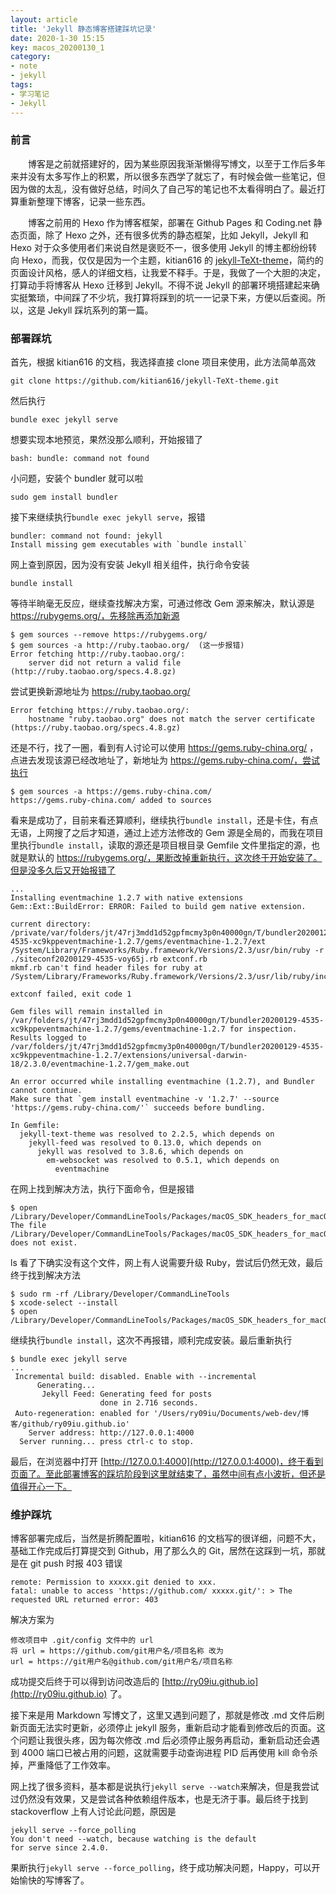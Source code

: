 ```yaml
---
layout: article
title: 'Jekyll 静态博客搭建踩坑记录'
date: 2020-1-30 15:15
key: macos_20200130_1
category: 
- note 
- jekyll
tags:
- 学习笔记
- Jekyll
---
```


### 前言
&emsp;&emsp;博客是之前就搭建好的，因为某些原因我渐渐懒得写博文，以至于工作后多年来并没有太多写作上的积累，所以很多东西学了就忘了，有时候会做一些笔记，但因为做的太乱，没有做好总结，时间久了自己写的笔记也不太看得明白了。最近打算重新整理下博客，记录一些东西。

<!-- more -->

&emsp;&emsp;博客之前用的 Hexo 作为博客框架，部署在 Github Pages 和 Coding.net 静态页面，除了 Hexo 之外，还有很多优秀的静态框架，比如 Jekyll，Jekyll 和 Hexo 对于众多使用者们来说自然是褒贬不一，很多使用 Jekyll 的博主都纷纷转向 Hexo，而我，仅仅是因为一个主题，kitian616 的 [jekyll-TeXt-theme](https://github.com/kitian616/jekyll-TeXt-theme)，简约的页面设计风格，感人的详细文档，让我爱不释手。于是，我做了一个大胆的决定，打算动手将博客从 Hexo 迁移到 Jekyll。不得不说 Jekyll 的部署环境搭建起来确实挺繁琐，中间踩了不少坑，我打算将踩到的坑一一记录下来，方便以后查阅。所以，这是 Jekyll 踩坑系列的第一篇。

### 部署踩坑
首先，根据 kitian616 的文档，我选择直接 clone 项目来使用，此方法简单高效

`git clone https://github.com/kitian616/jekyll-TeXt-theme.git`

然后执行

`bundle exec jekyll serve`

想要实现本地预览，果然没那么顺利，开始报错了

`bash: bundle: command not found`

小问题，安装个 bundler 就可以啦

`sudo gem install bundler`

接下来继续执行`bundle exec jekyll serve`，报错

```shell
bundler: command not found: jekyll
Install missing gem executables with `bundle install`
```

网上查到原因，因为没有安装 Jekyll 相关组件，执行命令安装

`bundle install`

等待半晌毫无反应，继续查找解决方案，可通过修改 Gem 源来解决，默认源是 https://rubygems.org/，先移除再添加新源

```shell
$ gem sources --remove https://rubygems.org/
$ gem sources -a http://ruby.taobao.org/  (这一步报错)
Error fetching http://ruby.taobao.org/:
	server did not return a valid file (http://ruby.taobao.org/specs.4.8.gz)
```

尝试更换新源地址为 https://ruby.taobao.org/

```shell
Error fetching https://ruby.taobao.org/:
	hostname "ruby.taobao.org" does not match the server certificate (https://ruby.taobao.org/specs.4.8.gz)
```

还是不行，找了一圈，看到有人讨论可以使用 https://gems.ruby-china.org/ ，点进去发现该源已经改地址了，新地址为 https://gems.ruby-china.com/，尝试执行

```shell
$ gem sources -a https://gems.ruby-china.com/
https://gems.ruby-china.com/ added to sources
```

看来是成功了，目前来看还算顺利，继续执行`bundle install`，还是卡住，有点无语，上网搜了之后才知道，通过上述方法修改的 Gem 源是全局的，而我在项目里执行`bundle install`，读取的源还是项目根目录 Gemfile 文件里指定的源，也就是默认的 https://rubygems.org/，果断改掉重新执行，这次终于开始安装了。但是没多久后又开始报错了

```shell
...
Installing eventmachine 1.2.7 with native extensions
Gem::Ext::BuildError: ERROR: Failed to build gem native extension.

current directory:
/private/var/folders/jt/47rj3mdd1d52gpfmcmy3p0n40000gn/T/bundler20200129-4535-xc9kppeventmachine-1.2.7/gems/eventmachine-1.2.7/ext
/System/Library/Frameworks/Ruby.framework/Versions/2.3/usr/bin/ruby -r ./siteconf20200129-4535-voy65j.rb extconf.rb
mkmf.rb can't find header files for ruby at /System/Library/Frameworks/Ruby.framework/Versions/2.3/usr/lib/ruby/include/ruby.h

extconf failed, exit code 1

Gem files will remain installed in
/var/folders/jt/47rj3mdd1d52gpfmcmy3p0n40000gn/T/bundler20200129-4535-xc9kppeventmachine-1.2.7/gems/eventmachine-1.2.7 for inspection.
Results logged to
/var/folders/jt/47rj3mdd1d52gpfmcmy3p0n40000gn/T/bundler20200129-4535-xc9kppeventmachine-1.2.7/extensions/universal-darwin-18/2.3.0/eventmachine-1.2.7/gem_make.out

An error occurred while installing eventmachine (1.2.7), and Bundler cannot continue.
Make sure that `gem install eventmachine -v '1.2.7' --source 'https://gems.ruby-china.com/'` succeeds before bundling.

In Gemfile:
  jekyll-text-theme was resolved to 2.2.5, which depends on
    jekyll-feed was resolved to 0.13.0, which depends on
      jekyll was resolved to 3.8.6, which depends on
        em-websocket was resolved to 0.5.1, which depends on
          eventmachine
```

在网上找到解决方法，执行下面命令，但是报错

```shell
$ open /Library/Developer/CommandLineTools/Packages/macOS_SDK_headers_for_macOS_10.14.pkg 
The file /Library/Developer/CommandLineTools/Packages/macOS_SDK_headers_for_macOS_10.14.pkg does not exist.
```

ls 看了下确实没有这个文件，网上有人说需要升级 Ruby，尝试后仍然无效，最后终于找到解决方法

```shell
$ sudo rm -rf /Library/Developer/CommandLineTools
$ xcode-select --install
$ open /Library/Developer/CommandLineTools/Packages/macOS_SDK_headers_for_macOS_10.14.pkg
```

继续执行`bundle install`，这次不再报错，顺利完成安装。最后重新执行

```shell
$ bundle exec jekyll serve
...
 Incremental build: disabled. Enable with --incremental
      Generating... 
       Jekyll Feed: Generating feed for posts
                    done in 2.716 seconds.
 Auto-regeneration: enabled for '/Users/ry09iu/Documents/web-dev/博客/github/ry09iu.github.io'
    Server address: http://127.0.0.1:4000
  Server running... press ctrl-c to stop.
```

最后，在浏览器中打开 [http://127.0.0.1:4000](http://127.0.0.1:4000)，终于看到页面了。至此部署博客的踩坑阶段到这里就结束了，虽然中间有点小波折，但还是值得开心一下。

### 维护踩坑

博客部署完成后，当然是折腾配置啦，kitian616 的文档写的很详细，问题不大，基础工作完成后打算提交到 Github，用了那么久的 Git，居然在这踩到一坑，那就是在 git push 时报 403 错误

```shell
remote: Permission to xxxxx.git denied to xxx.
fatal: unable to access 'https://github.com/ xxxxx.git/': > The requested URL returned error: 403
```

解决方案为

```
修改项目中 .git/config 文件中的 url
将 url = https://github.com/git用户名/项目名称 改为
url = https://git用户名@github.com/git用户名/项目名称
```

成功提交后终于可以得到访问改造后的 [http://ry09iu.github.io](http://ry09iu.github.io) 了。

接下来是用 Markdown 写博文了，这里又遇到问题了，那就是修改 .md 文件后刷新页面无法实时更新，必须停止 jekyll 服务，重新启动才能看到修改后的页面。这个问题让我很头疼，因为每次修改 .md 后必须停止服务再启动，重新启动还会遇到 4000 端口已被占用的问题，这就需要手动查询进程 PID 后再使用 kill 命令杀掉，严重降低了工作效率。

网上找了很多资料，基本都是说执行`jekyll serve --watch`来解决，但是我尝试过仍然没有效果，又是尝试各种依赖组件版本，也是无济于事。最后终于找到 stackoverflow 上有人讨论此问题，原因是

```
jekyll serve --force_polling
You don't need --watch, because watching is the default for serve since 2.4.0.
```

果断执行`jekyll serve --force_polling`，终于成功解决问题，Happy，可以开始愉快的写博客了。